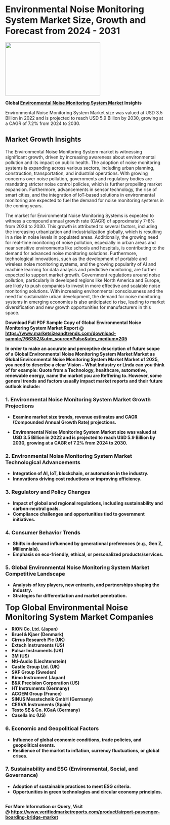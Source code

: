 <H1>Environmental Noise Monitoring System Market Size, Growth and Forecast from 2024 - 2031</H1><img class="aligncenter size-medium wp-image-584254" src="https://thirdeyenews.in/wp-content/uploads/2024/09/Global-Market-Research-300x168.jpeg" alt="" width="300" height="168" /><p><strong>Global&nbsp;<a href="https://www.marketsizeandtrends.com/download-sample/766352/&amp;utm_source=Pulse&amp;utm_medium=205">Environmental Noise Monitoring System Market</a> Insights</strong></p><p>Environmental Noise Monitoring System Market size was valued at USD 3.5 Billion in 2022 and is projected to reach USD 5.9 Billion by 2030, growing at a CAGR of 7.2% from 2024 to 2030.</p><p><h2>Market Growth Insights</h2> <p>The Environmental Noise Monitoring System market is witnessing significant growth, driven by increasing awareness about environmental pollution and its impact on public health. The adoption of noise monitoring systems is expanding across various sectors, including urban planning, construction, transportation, and industrial operations. With growing concerns over noise pollution, governments and regulatory bodies are mandating stricter noise control policies, which is further propelling market expansion. Furthermore, advancements in sensor technology, the rise of smart cities, and the integration of IoT-based solutions in environmental monitoring are expected to fuel the demand for noise monitoring systems in the coming years.</p> <p><strong></strong></p> <p>The market for Environmental Noise Monitoring Systems is expected to witness a compound annual growth rate (CAGR) of approximately 7-8% from 2024 to 2030. This growth is attributed to several factors, including the increasing urbanization and industrialization globally, which is resulting in a rise in noise levels in populated areas. Additionally, the growing need for real-time monitoring of noise pollution, especially in urban areas and near sensitive environments like schools and hospitals, is contributing to the demand for advanced noise monitoring solutions. Furthermore, technological innovations, such as the development of portable and wireless noise monitoring systems, and the growing popularity of AI and machine learning for data analysis and predictive monitoring, are further expected to support market growth. Government regulations around noise pollution, particularly in developed regions like North America and Europe, are likely to push companies to invest in more effective and scalable noise monitoring solutions. With increasing environmental consciousness and the need for sustainable urban development, the demand for noise monitoring systems in emerging economies is also anticipated to rise, leading to market diversification and new growth opportunities for manufacturers in this space.</p> <p><strong></p><p><span class=""><strong>Download Full PDF Sample Copy of Global Environmental Noise Monitoring System Market Report</strong> @ <a href="https://www.marketsizeandtrends.com/download-sample/766352/&amp;utm_source=Pulse&amp;utm_medium=205" target="_blank">https://www.marketsizeandtrends.com/download-sample/766352/&amp;utm_source=Pulse&amp;utm_medium=205</a></span></p><p>In order to make an accurate and perceptive description of future scope of a Global&nbsp;Environmental Noise Monitoring System Market Market as Global&nbsp;Environmental Noise Monitoring System Market Market of 2025, you need to describe a clear Vision &ndash; What Industry or Linda can you think of for example: Quote from a Technology, healthcare, automotive, renewable energy, name the market you are Reffering to. However, some general trends and factors usually impact market reports and their future outlook include:</p><h3>1.&nbsp;<strong>Environmental Noise Monitoring System Market Growth Projections</strong></h3><ul><li>Examine market size trends, revenue estimates and CAGR (Compounded Annual Growth Rate) projections.</li><li><p>Environmental Noise Monitoring System Market size was valued at USD 3.5 Billion in 2022 and is projected to reach USD 5.9 Billion by 2030, growing at a CAGR of 7.2% from 2024 to 2030.</p></li></ul><h3>2.&nbsp;<strong>Environmental Noise Monitoring System Market Technological Advancements</strong></h3><ul><li>Integration of AI, IoT, blockchain, or automation in the industry.</li><li>Innovations driving cost reductions or improving efficiency.</li></ul><h3>3.&nbsp;<strong>Regulatory and Policy Changes</strong></h3><ul><li>Impact of global and regional regulations, including sustainability and carbon-neutral goals.</li><li>Compliance challenges and opportunities tied to government initiatives.</li></ul><h3>4.&nbsp;<strong>Consumer Behavior Trends</strong></h3><ul><li>Shifts in demand influenced by generational preferences (e.g., Gen Z, Millennials).</li><li>Emphasis on eco-friendly, ethical, or personalized products/services.</li></ul><h3>5.&nbsp;<strong>Global Environmental Noise Monitoring System Market Competitive Landscape</strong></h3><ul><li>Analysis of key players, new entrants, and partnerships shaping the industry.</li><li>Strategies for differentiation and market penetration.</li></ul><p data-pm-slice="1 1 []"><span style="color: inherit; font-family: inherit; font-size: 25px;">Top Global Environmental Noise Monitoring System Market Companies</span></p><div class="" data-test-id=""><p><li>RION Co. Ltd. (Japan)</li><li> Bruel & Kjaer (Denmark)</li><li> Cirrus Research Plc (UK)</li><li> Extech Instruments (US)</li><li> Pulsar Instruments (UK)</li><li> 3M (US)</li><li> Nti-Audio (Liechtenstein)</li><li> Castle Group Ltd. (UK)</li><li> SKF Group (Sweden)</li><li> Kimo Instrument (Japan)</li><li> B&K Precision Corporation (US)</li><li> HT Instruments (Germany)</li><li> ACOEM Group (France)</li><li> SINUS Messtechnik GmbH (Germany)</li><li> CESVA Instruments (Spain)</li><li> Testo SE & Co. KGaA (Germany)</li><li> Casella Inc (US)</li></p></div><h3>6.&nbsp;<strong>Economic and Geopolitical Factors</strong></h3><ul><li>Influence of global economic conditions, trade policies, and geopolitical events.</li><li>Resilience of the market to inflation, currency fluctuations, or global crises.</li></ul><h3>7.&nbsp;<strong>Sustainability and ESG (Environmental, Social, and Governance)</strong></h3><ul><li>Adoption of sustainable practices to meet ESG criteria.</li><li>Opportunities in green technologies and circular economy principles.</li></ul><h2><strong style="font-size: 14px;">For More Information or Query, Visit @&nbsp;</strong><a style="background-color: #ffffff; font-size: 14px;" href="https://www.marketsizeandtrends.com/report/environmental-noise-monitoring-system-market/" target="_blank">https://www.verifiedmarketreports.com/product/airport-passenger-boarding-bridge-market</a></h2>
